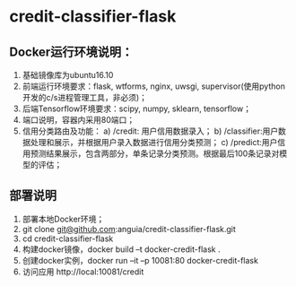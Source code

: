 # credit-classifier-flask
## Docker运行环境说明：
1.	基础镜像库为ubuntu16.10
2.	前端运行环境要求：flask, wtforms, nginx, uwsgi, supervisor(使用python开发的c/s进程管理工具，非必须)；
3.	后端Tensorflow环境要求：scipy, numpy, sklearn, tensorflow；
4.	端口说明，容器内采用80端口；
5.	信用分类路由及功能：
a)	/credit: 用户信用数据录入；
b)	/classifier:用户数据处理和展示，并根据用户录入数据进行信用分类预测；
c)	/predict:用户信用预测结果展示，包含两部分，单条记录分类预测。根据最后100条记录对模型的评估；
## 部署说明
1.	部署本地Docker环境；
2.	git clone git@github.com:anguia/credit-classifier-flask.git
3.	cd credit-classifier-flask
4.	构建docker镜像，docker build –t docker-credit-flask .
5.	创建docker实例，docker run –it –p 10081:80 docker-credit-flask
6.	访问应用 http://local:10081/credit
